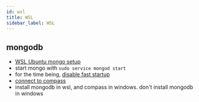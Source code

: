```yaml
---
id: wsl
title: WSL
sidebar_label: WSL
---
```


## mongodb

- [WSL Ubuntu mongo setup](https://github.com/microsoft/WSL/issues/796#issuecomment-611626709)
- start mongo with `sudo service mongod start`
- for the time being, [disable fast startup](https://github.com/microsoft/WSL/issues/5298)
- [connect to compass](https://superuser.com/a/1075682)
- install mongodb in wsl, and compass in windows. don't install mongodb in windows
